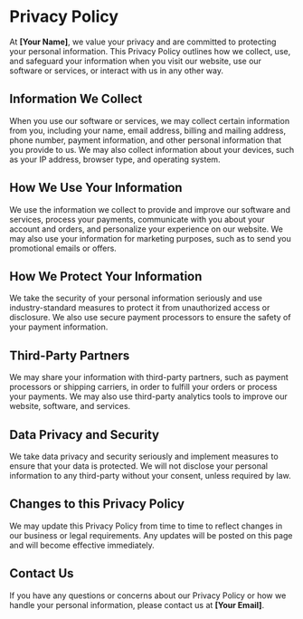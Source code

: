 # Privacy Policy

At **[Your Name]**, we value your privacy and are committed to protecting your personal information. This Privacy Policy outlines how we collect, use, and safeguard your information when you visit our website, use our software or services, or interact with us in any other way.

## Information We Collect

When you use our software or services, we may collect certain information from you, including your name, email address, billing and mailing address, phone number, payment information, and other personal information that you provide to us. We may also collect information about your devices, such as your IP address, browser type, and operating system.

## How We Use Your Information

We use the information we collect to provide and improve our software and services, process your payments, communicate with you about your account and orders, and personalize your experience on our website. We may also use your information for marketing purposes, such as to send you promotional emails or offers.

## How We Protect Your Information

We take the security of your personal information seriously and use industry-standard measures to protect it from unauthorized access or disclosure. We also use secure payment processors to ensure the safety of your payment information.

## Third-Party Partners

We may share your information with third-party partners, such as payment processors or shipping carriers, in order to fulfill your orders or process your payments. We may also use third-party analytics tools to improve our website, software, and services.

## Data Privacy and Security

We take data privacy and security seriously and implement measures to ensure that your data is protected. We will not disclose your personal information to any third-party without your consent, unless required by law.

## Changes to this Privacy Policy

We may update this Privacy Policy from time to time to reflect changes in our business or legal requirements. Any updates will be posted on this page and will become effective immediately.

## Contact Us

If you have any questions or concerns about our Privacy Policy or how we handle your personal information, please contact us at **[Your Email]**.
